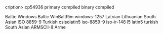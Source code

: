 cription>
  <alias>cp54936</alias>
  <collation name="gb18030_chinese_ci" id="248" order="Chinese">
    <flag>primary</flag>
    <flag>compiled</flag>
  </collation>
  <collation name="gb18030_bin" id="249" order="Binary">
    <flag>binary</flag>
    <flag>compiled</flag>
  </collation>
</charset>

<charset name="cp1257">
  <family>Baltic</family>
  <description>Windows Baltic</description>
  <alias>WinBaltRim</alias>
  <alias>windows-1257</alias>
  <collation name="cp1257_lithuanian_ci"	id="29"	order="Lithuanian"/>
  <collation name="cp1257_bin"			id="58"	order="Binary"	flag="binary"/>
  <collation name="cp1257_general_ci"		id="59"	flag="primary">
    <order>Latvian</order>
    <order>Lithuanian</order>
  </collation>
  <!--collation name="cp1257_ci"		id="60"/-->
  <!--collation name="cp1257_cs"		id="61"/-->
</charset>

<charset name="latin5">
  <family>South Asian</family>
  <description>ISO 8859-9 Turkish</description>
  <alias>csisolatin5</alias>
  <alias>iso-8859-9</alias>
  <alias>iso-ir-148</alias>
  <alias>l5</alias>
  <alias>latin5</alias>
  <alias>turkish</alias>
  <collation name="latin5_turkish_ci"	id="30"	order="Turkish"	flag="primary"/>
  <collation name="latin5_bin"		id="78"	order="Binary"	flag="binary"/>
</charset>

<charset name="armscii8">
  <family>South Asian</family>
  <description>ARMSCII-8 Arme